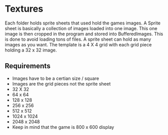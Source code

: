 Textures
========
Each folder holds sprite sheets that used hold the games images. A Sprite sheet is basically a collection of images loaded into one image. This one image is then cropped in the program and stored into BufferedImages. This is done to avoid loading tons of files. A sprite sheet can hold as many images as you want. The template is a 4 X 4 grid with each grid piece holding a 32 x 32 image.

Requirements
------------
- Images have to be a certian size / square
 - Images are the grid pieces not the sprite sheet 
 - 32 X 32
 - 64 x 64
 - 128 x 128
 - 256 x 256
 - 512 x 512
 - 1024 x 1024
 - 2048 x 2048
  - Keep in mind that the game is 800 x 600 display
